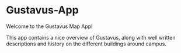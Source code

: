 Gustavus-App
============

Welcome to the Gustavus Map App!  

This app contains a nice overview of Gustavus, along with well written descriptions and history on the different buildings around campus.
